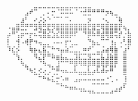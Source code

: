 ⠀⠀⠀⠀⠀⠀⣀⣀⣀⣀⣀⣀⣀⣀⣀⣀⣀⣀⣀⠀⠀⠀⠀⠀⠀⠀⠀⠀
⠀⠀⠀⠀⣠⠞⠉⠀⡀⠄⡒⠈⠭⠭⠥⠈⠐⣚⣛⠛⠛⠛⡲⢦⣀⠀⠀⠀
⠀⠀⠀⣰⠃⠀⠔⡨⡢⠑⠈⠉⠁⠉⠄⠀⠀⠀⡲⠀⠀⠐⢄⠀⠈⢷⠀⠀
⠠⣤⣿⣛⡛⠛⣻⢿⣛⣟⡻⣿⣿⣿⣿⣿⣿⣿⣟⣿⣛⢿⣿⣿⣿⡟⢦⡀
⡴⠛⢡⡶⠒⡖⠦⢭⣿⣮⣱⣎⣿⣿⡿⠏⠀⠙⡿⠷⠿⣾⢿⣿⢭⡞⡐⣷
⡇⠀⢺⠠⢾⡟⠲⢤⣀⡀⠠⠤⠄⡖⢂⣀⠀⠀⠙⣦⣄⠉⠉⢰⡄⠠⢃⣿
⠹⣎⡪⠀⠀⢷⡦⣄⣯⡉⠓⠲⣤⣵⣉⣀⡀⠶⠞⠁⣀⣨⣴⢿⣷⠈⣰⠃
⠀⠈⢳⡀⠀⠀⠻⣌⡟⠛⠷⣶⣧⣄⣀⣹⣏⣉⣻⣉⣉⣧⣸⣷⣿⠀⣿⠀
⠀⠀⠀⠳⣄⠀⠀⠈⠳⢤⡀⣸⠉⠉⠛⡿⠻⠿⡿⠿⣿⢿⡿⣿⡟⠀⣿⠀
⠀⠀⠀⠀⠈⠳⣅⡪⢔⡠⢉⡛⠲⠦⠤⠧⣤⣤⣧⡴⠧⠾⠖⠛⠀⠀⣿⠀
⠀⠀⠀⠀⠀⠀⠀⠉⠓⠦⣅⡒⠡⠶⠀⣠⡤⠤⠤⠤⠤⠤⠐⢁⠠⠀⢸⠀
⠀⠀⠀⠀⠀⠀⠀⠀⠀⠀⠀⠉⠓⠦⣤⣄⣀⡀⠀⠉⠉⠉⠉⠀⢀⣠⠏⠀
⠀⠀⠀⠀⠀⠀⠀⠀⠀⠀⠀⠀⠀⠀⠀⠀⠈⠉⠙⠓⠒⠒⠒⠚⠉⠁⠀⠀
